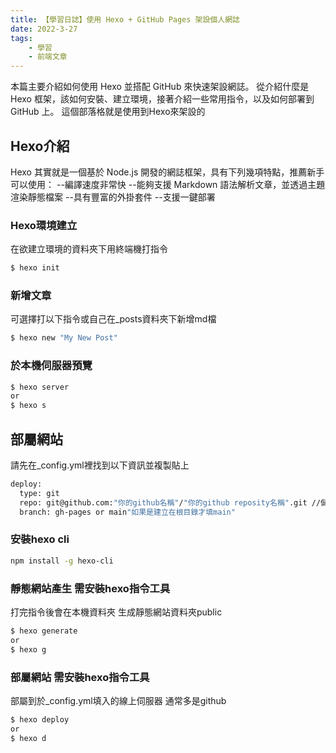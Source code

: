 ```yaml
---
title: 【學習日誌】使用 Hexo + GitHub Pages 架設個人網誌
date: 2022-3-27
tags: 
    - 學習 
    - 前端文章
---
```

本篇主要介紹如何使用 Hexo 並搭配 GitHub 來快速架設網誌。
從介紹什麼是 Hexo 框架，該如何安裝、建立環境，接著介紹一些常用指令，以及如何部署到 GitHub 上。
這個部落格就是使用到Hexo來架設的

## Hexo介紹

Hexo 其實就是一個基於 Node.js 開發的網誌框架，具有下列幾項特點，推薦新手可以使用：
--編譯速度非常快
--能夠支援 Markdown 語法解析文章，並透過主題渲染靜態檔案
--具有豐富的外掛套件
--支援一鍵部署

### Hexo環境建立

在欲建立環境的資料夾下用終端機打指令

``` bash
$ hexo init
```

### 新增文章

可選擇打以下指令或自己在_posts資料夾下新增md檔

``` bash
$ hexo new "My New Post"
```

### 於本機伺服器預覽

``` bash
$ hexo server
or
$ hexo s
```


## 部屬網站

請先在_config.yml裡找到以下資訊並複製貼上

``` bash
deploy:
  type: git
  repo: git@github.com:"你的github名稱"/"你的github reposity名稱".git //儲存庫路徑
  branch: gh-pages or main"如果是建立在根目錄才填main"
```

### 安裝hexo cli

``` bash
npm install -g hexo-cli
```

### 靜態網站產生 需安裝hexo指令工具

打完指令後會在本機資料夾
生成靜態網站資料夾public

``` bash
$ hexo generate
or
$ hexo g
```

### 部屬網站 需安裝hexo指令工具

部屬到於_config.yml填入的線上伺服器
通常多是github

``` bash
$ hexo deploy 
or
$ hexo d
```

